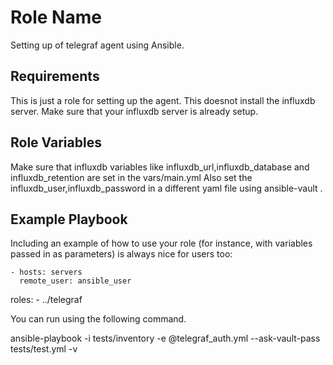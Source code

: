 Role Name
=========

Setting up of telegraf agent using Ansible.

Requirements
------------

This is just a role for setting up the agent. This doesnot install the influxdb server. Make sure that your influxdb server is already setup.

Role Variables
--------------

Make sure that influxdb variables like influxdb_url,influxdb_database and influxdb_retention are set in the vars/main.yml
Also set the influxdb_user,influxdb_password in a different yaml file using ansible-vault .

Example Playbook
----------------

Including an example of how to use your role (for instance, with variables passed in as parameters) is always nice for users too:

    - hosts: servers
      remote_user: ansible_user
  roles:
    - ../telegraf


You can run using the following command.

ansible-playbook -i tests/inventory  -e @telegraf_auth.yml --ask-vault-pass tests/test.yml  -v

